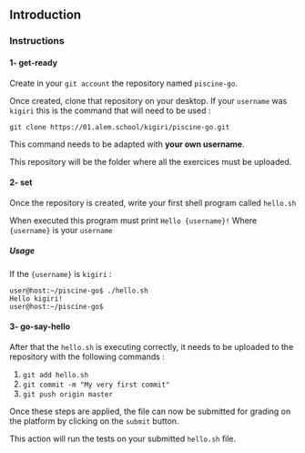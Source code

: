 ## Introduction

### Instructions

#### 1- get-ready

Create in your `git account` the repository named `piscine-go`.

Once created, clone that repository on your desktop.
If your `username` was `kigiri` this is the command that will need to be used :

`git clone https://01.alem.school/kigiri/piscine-go.git`

This command needs to be adapted with **your own username**.

This repository will be the folder where all the exercices must be uploaded.

#### 2- set

Once the repository is created, write your first shell program called `hello.sh`

When executed this program must print `Hello {username}!`
Where `{username}` is your `username`

##### Usage

If the `{username}` is `kigiri` :

```console
user@host:~/piscine-go$ ./hello.sh
Hello kigiri!
user@host:~/piscine-go$
```

#### 3- go-say-hello

After that the `hello.sh` is executing correctly, it needs to be uploaded to the repository with the following commands :

1. `git add hello.sh`
2. `git commit -m "My very first commit"`
3. `git push origin master`

Once these steps are applied, the file can now be submitted for grading on the platform by clicking on the `submit` button.

This action will run the tests on your submitted `hello.sh` file.

